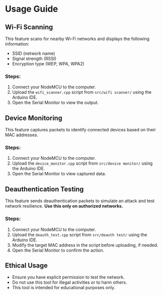 # Usage Guide

## Wi-Fi Scanning

This feature scans for nearby Wi-Fi networks and displays the following information:

- SSID (network name)
- Signal strength (RSSI)
- Encryption type (WEP, WPA, WPA2)

### Steps:

1. Connect your NodeMCU to the computer.
2. Upload the `wifi_scanner.cpp` script from `src/wifi scanner/` using the Arduino IDE.
3. Open the Serial Monitor to view the output.

## Device Monitoring

This feature captures packets to identify connected devices based on their MAC addresses.

### Steps:

1. Connect your NodeMCU to the computer.
2. Upload the `device_monitor.cpp` script from `src/device monitor/` using the Arduino IDE.
3. Open the Serial Monitor to view captured data.

## Deauthentication Testing

This feature sends deauthentication packets to simulate an attack and test network resilience. **Use this only on authorized networks.**

### Steps:

1. Connect your NodeMCU to the computer.
2. Upload the `deauth_test.cpp` script from `src/deauth test/` using the Arduino IDE.
3. Modify the target MAC address in the script before uploading, if needed.
4. Open the Serial Monitor to confirm the action.

## Ethical Usage

- Ensure you have explicit permission to test the network.
- Do not use this tool for illegal activities or to harm others.
- This tool is intended for educational purposes only.
